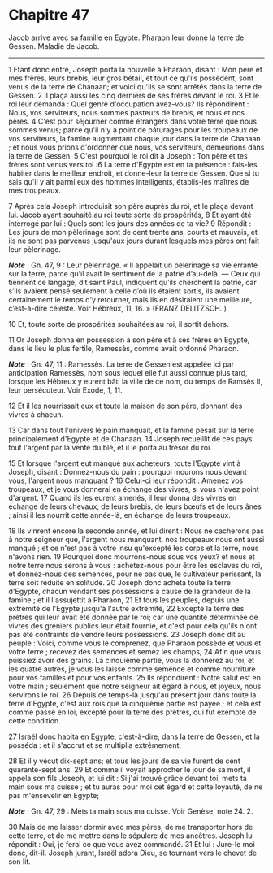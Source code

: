 # Chapitre 47

Jacob arrive avec sa famille en Egypte.
Pharaon leur donne la terre de Gessen.
Maladie de Jacob.

***

1 Etant donc entré, Joseph porta la nouvelle à Pharaon, disant : Mon père et mes frères, leurs brebis, leur gros bétail, et tout ce qu'ils possèdent, sont venus de la terre de Chanaan; et voici qu'ils se sont arrêtés dans la terre de Gessen. 2 Il plaça aussi les cinq derniers de ses frères devant le roi. 3 Et le roi leur demanda : Quel genre d'occupation avez-vous? Ils répondirent : Nous, vos serviteurs, nous sommes pasteurs de brebis, et nous et nos pères. 4 C'est pour séjourner comme étrangers dans votre terre que nous sommes venus; parce qu'il n'y a point de pâturages pour les troupeaux de vos serviteurs, la famine augmentant chaque jour dans la terre de Chanaan ; et nous vous prions d'ordonner que nous, vos serviteurs, demeurions dans la terre de Gessen. 5 C'est pourquoi le roi dit à Joseph : Ton père et tes frères sont venus vers toi :6 La terre d'Egypte est en ta présence : fais-les habiter dans le meilleur endroit, et donne-leur la terre de Gessen. Que si tu sais qu'il y ait parmi eux des hommes
intelligents, établis-les maîtres de mes troupeaux.


7 Après cela Joseph introduisit son père auprès du roi, et le plaça devant lui. Jacob ayant souhaité au roi toute sorte de prospérités, 8 Et ayant été interrogé par lui : Quels sont les jours des années de ta vie? 9 Répondit : Les jours de mon pèlerinage sont de cent trente ans, courts et mauvais, et ils ne sont pas parvenus jusqu'aux jours durant lesquels mes pères ont fait leur pèlerinage.

***Note*** :  Gn. 47, 9 : Leur pèlerinage. « Il appelait un pèlerinage sa vie errante sur la terre, parce qu’il avait le sentiment de la patrie d’au-delà. ― Ceux qui tiennent ce langage, dit saint Paul, indiquent qu’ils cherchent la patrie, car s’ils avaient pensé seulement à celle d’où ils étaient sortis, ils avaient certainement le temps d’y retourner, mais ils en désiraient une meilleure, c’est-à-dire céleste. Voir Hébreux, 11, 16. » (FRANZ DELITZSCH. )

10 Et, toute sorte de prospérités souhaitées au roi, il sortit dehors.


11 Or Joseph donna en possession à son père et à ses frères en Egypte, dans le lieu le plus fertile, Ramessès, comme avait ordonné Pharaon.

***Note*** :  Gn. 47, 11 : Ramessès. La terre de Gessen est appelée ici par anticipation Ramessès, nom sous lequel elle fut aussi connue plus tard, lorsque les Hébreux y eurent bâti la ville de ce nom, du temps de Ramsès II, leur persécuteur. Voir Exode, 1, 11.

12 Et il les nourrissait eux et toute la maison de son père, donnant des vivres à chacun.


13 Car dans tout l'univers le pain manquait, et la famine pesait sur la terre principalement d'Egypte et de Chanaan. 14 Joseph recueillit de ces pays tout l'argent par la vente du blé, et il le porta au trésor du roi.


15 Et lorsque l'argent eut manqué aux acheteurs, toute l'Egypte vint à Joseph, disant : Donnez-nous du pain : pourquoi mourons nous devant vous, l'argent nous manquant ? 16 Celui-ci leur répondit : Amenez vos troupeaux, et je vous donnerai en échange des vivres, si vous n'avez point d'argent. 17 Quand ils les eurent amenés, il leur donna des vivres en échange de leurs chevaux, de leurs brebis, de leurs bœufs et de leurs ânes ; ainsi il les nourrit cette année-là, en échange de leurs troupeaux.


18 Ils vinrent encore la seconde année, et lui dirent : Nous ne cacherons pas à notre seigneur que, l'argent nous manquant, nos troupeaux nous ont aussi manqué ; et ce n'est pas à votre insu qu'excepté les corps et la terre, nous n'avons rien. 19 Pourquoi donc mourrons-nous sous vos yeux? et nous et notre terre nous serons à vous : achetez-nous pour être les esclaves du roi, et donnez-nous des semences, pour ne pas que, le cultivateur périssant, la terre soit réduite en solitude. 20 Joseph donc acheta toute la terre d'Egypte, chacun vendant ses possessions à cause de la grandeur de la famine ; et il l'assujettit à Pharaon, 21 Et tous les peuples, depuis une extrémité de l'Egypte jusqu'à l'autre extrémité, 22 Excepté la terre des prêtres qui leur avait été donnée par le roi; car une quantité déterminée de vivres des greniers publics leur était fournie, et c'est pour cela qu'ils n'ont pas été contraints de vendre leurs possessions. 23 Joseph donc dit au peuple : Voici, comme vous le comprenez, que Pharaon possède
et vous et votre terre ; recevez des semences et semez les champs, 24 Afin que vous puissiez avoir des grains. La cinquième partie, vous la donnerez au roi, et les quatre autres, je vous les laisse comme semence et comme nourriture pour vos familles et pour vos enfants. 25 Ils répondirent : Notre salut est en votre main ; seulement que notre seigneur ait égard à nous, et joyeux, nous servirons le roi. 26 Depuis ce temps-là jusqu'au présent jour dans toute la terre d'Egypte, c'est aux rois que la cinquième partie est payée ; et cela est comme passé en loi, excepté pour la terre des prêtres, qui fut exempte de cette condition.


27 Israël donc habita en Egypte, c'est-à-dire, dans la terre de Gessen, et la posséda : et il s'accrut et se multiplia extrêmement.


28 Et il y vécut dix-sept ans; et tous les jours de sa vie furent de cent quarante-sept ans. 29 Et comme il voyait approcher le jour de sa mort, il appela son fils Joseph, et lui dit : Si j'ai trouvé grâce devant toi, mets ta main sous ma cuisse ; et tu auras pour moi cet égard et cette loyauté, de ne pas m'ensevelir en Egypte;

***Note*** :  Gn. 47, 29 : Mets ta main sous ma cuisse. Voir Genèse, note 24. 2.

30 Mais de me laisser dormir avec mes pères, de me transporter hors de cette terre, et de me mettre dans le sépulcre de mes ancêtres. Joseph lui répondit : Oui, je ferai ce que vous avez commandé. 31 Et lui : Jure-le moi donc, dit-il. Joseph jurant, Israël adora Dieu, se tournant vers le chevet de son lit.

